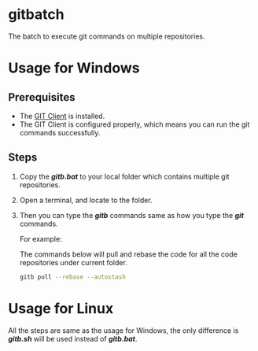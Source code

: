 # gitbatch
The batch to execute git commands on multiple repositories.

# Usage for Windows
## Prerequisites
* The [GIT Client](https://git-scm.com/downloads) is installed.
* The GIT Client is configured properly, which means you can run the git commands successfully.

## Steps
1. Copy the ***gitb.bat*** to your local folder which contains multiple git repositories.
2. Open a terminal, and locate to the folder.
3. Then you can type the ***gitb*** commands same as how you type the ***git*** commands.
   
   For example:
   
   The commands below will pull and rebase the code for all the code repositories under current folder.
   ```bash
   gitb pull --rebase --autostash
   ```
  
   

# Usage for Linux
All the steps are same as the usage for Windows, the only difference is ***gitb.sh*** will be used instead of ***gitb.bat***.
